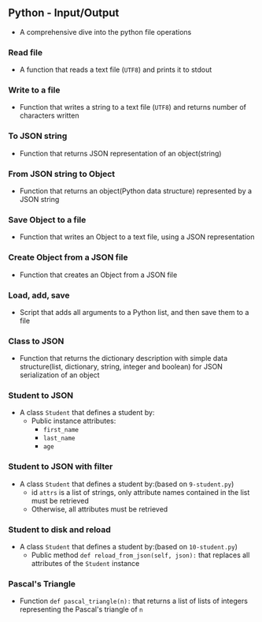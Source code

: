 ## Python - Input/Output
* A comprehensive dive into the python file operations
### Read file
* A function that reads a text file (`UTF8`) and prints it to stdout
### Write to a file
* Function that writes a string to a text file (`UTF8`) and returns number of characters written
### To JSON string
* Function that returns JSON representation of an object(string)
### From JSON string to Object
* Function that returns an object(Python data structure) represented by a JSON string
### Save Object to a file
* Function that writes an Object to a text file, using a JSON representation
### Create Object from a JSON file
* Function that creates an Object from a JSON file
### Load, add, save
* Script that adds all arguments to a Python list, and then save them to a file
### Class to JSON
* Function that returns the dictionary description with simple data structure(list, dictionary, string, integer and boolean) for JSON serialization of an object
### Student to JSON
* A class `Student` that defines a student by:
	* Public instance attributes:
		* `first_name`
		* `last_name`
		* `age`
### Student to JSON with filter
* A class `Student` that defines a student by:(based on `9-student.py`)
	* id `attrs` is a list of strings, only attribute names contained in the list must be retrieved
	* Otherwise, all attributes must be retrieved
### Student to disk and reload
* A class `Student` that defines a student by:(based on `10-student.py`)
	* Public method `def reload_from_json(self, json):` that replaces all attributes of the `Student` instance
### Pascal's Triangle
* Function `def pascal_triangle(n):` that returns a list of lists of integers representing the Pascal's triangle of `n`
